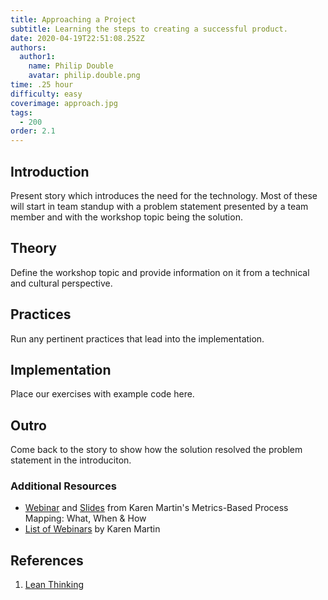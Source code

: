 ```yaml
---
title: Approaching a Project
subtitle: Learning the steps to creating a successful product.
date: 2020-04-19T22:51:08.252Z
authors:
  author1:
    name: Philip Double
    avatar: philip.double.png
time: .25 hour
difficulty: easy
coverimage: approach.jpg
tags:
  - 200
order: 2.1
---
```

## Introduction
Present story which introduces the need for the technology. Most of these will start in team standup with a problem statement presented by a team member and with the workshop topic being the solution.

## Theory
Define the workshop topic and provide information on it from a technical and cultural perspective.

## Practices
Run any pertinent practices that lead into the implementation.

## Implementation
Place our exercises with example code here.

## Outro
Come back to the story to show how the solution resolved the problem statement in the introduciton.

### Additional Resources

* [Webinar](https://vimeo.com/54601924) and [Slides](https://www.slideshare.net/KarenMartinGroup/metricsbased-process-mapping-what-when-how) from Karen Martin's Metrics-Based Process Mapping: What, When & How
* [List of Webinars](https://www.ksmartin.com/webinar/metrics-based-process-mapping/) by Karen Martin

## References

1. <a name="footnote-1"></a>[Lean Thinking](https://www.lean.org/BookStore/ProductDetails.cfm?SelectedProductID=88)
